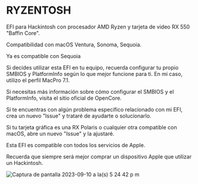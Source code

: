 # RYZENTOSH

EFI para Hackintosh con procesador AMD Ryzen y tarjeta de video RX 550 "Baffin Core".

Compatibilidad con macOS Ventura, Sonoma, Sequoia.

Ya es compatible con Sequoia

Si decides utilizar esta EFI en tu equipo, recuerda configurar tu propio SMBIOS y PlatformInfo según lo que mejor funcione para ti. En mi caso, utilizo el perfil MacPro 7.1.

Si necesitas más información sobre cómo configurar el SMBIOS y el PlatformInfo, visita el sitio oficial de OpenCore.

Si te encuentras con algún problema específico relacionado con mi EFI, crea un nuevo "Issue" y trataré de ayudarte o solucionarlo.

Si tu tarjeta gráfica es una RX Polaris o cualquier otra compatible con macOS, abre un nuevo "Issue" y la ajustaré.

Esta EFI es compatible con todos los servicios de Apple.

Recuerda que siempre será mejor comprar un dispositivo Apple que utilizar un Hackintosh.

![Captura de pantalla 2023-09-10 a la(s) 5 24 42 p m](https://github.com/AriSophDev/ryzentosh/assets/111167233/3b52766d-9e3f-4ff4-a1b5-e54e56e4b356)
